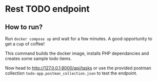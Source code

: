 # Rest TODO endpoint

## How to run?

Run `docker compose up` and wait for a few minutes. A good opportunity to get a cup of coffee!


This command builds the docker image, installs PHP dependancies and creates some sample todo items. 

Now head to http://127.0.0.1:8000/api/tasks or use the provided postman collection `todo-app.postman_collection.json` to test the endpoint. 


